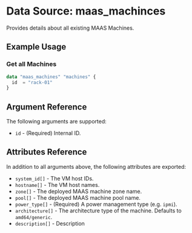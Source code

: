 
# Data Source: maas_machinces

Provides details about all existing MAAS Machines.

## Example Usage

### Get all Machines

```terraform
data "maas_machines" "machines" {
  id  = "rack-01"
}
```

## Argument Reference

The following arguments are supported:

* `id` - (Required) Internal ID. 

## Attributes Reference

In addition to all arguments above, the following attributes are exported:

* `system_id[]` - The VM host IDs.
* `hostname[]` - The VM host names. 
* `zone[]` - The deployed MAAS machine zone name.
* `pool[]` - The deployed MAAS machine pool name.
* `power_type[]` - (Required) A power management type (e.g. `ipmi`).
* `architecture[]` - The architecture type of the machine. Defaults to `amd64/generic`.
* `description[]` - Description
